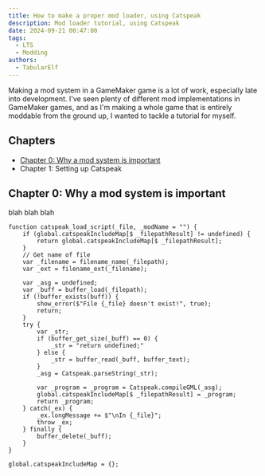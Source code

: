 ```yaml
---
title: How to make a proper mod loader, using Catspeak
description: Mod loader tutorial, using Catspeak
date: 2024-09-21 00:47:00
tags:
  - LTS
  - Modding
authors:
  - TabularElf
---
```


Making a mod system in a GameMaker game is a lot of work, especially late into development.
I've seen plenty of different mod implementations in GameMaker games, and as I'm making a whole game that is entirely moddable from the ground up, I wanted to tackle a tutorial for myself. 


<section>
  <h2>Chapters</h2>
  <ul>
    <li><a href="#CHAPTER_0">Chapter 0: Why a mod system is important</a></li>
    <li>Chapter 1: Setting up Catspeak</li>
  </ul>
</section>

## <a id="CHAPTER_0">Chapter 0: Why a mod system is important</a>
blah blah blah

```gml
function catspeak_load_script(_file, _modName = "") {
	if (global.catspeakIncludeMap[$ _filepathResult] != undefined) {
		return global.catspeakIncludeMap[$ _filepathResult];	
	}
	// Get name of file
	var _filename = filename_name(_filepath);
	var _ext = filename_ext(_filename);
	
	var _asg = undefined;
	var _buff = buffer_load(_filepath);
	if (!buffer_exists(buff)) {
		show_error($"File {_file} doesn't exist!", true);
		return;
	}
	try {
		var _str;
		if (buffer_get_size(_buff) == 0) {
			_str = "return undefined;"	
		} else {
			_str = buffer_read(_buff, buffer_text);
		}
		_asg = Catspeak.parseString(_str);	

		var _program = _program = Catspeak.compileGML(_asg);
		global.catspeakIncludeMap[$ _filepathResult] = _program;
		return _program;
	} catch(_ex) {
		_ex.longMessage += $"\nIn {_file}";
		throw _ex;
	} finally {
		buffer_delete(_buff);
	}
}

global.catspeakIncludeMap = {};
```